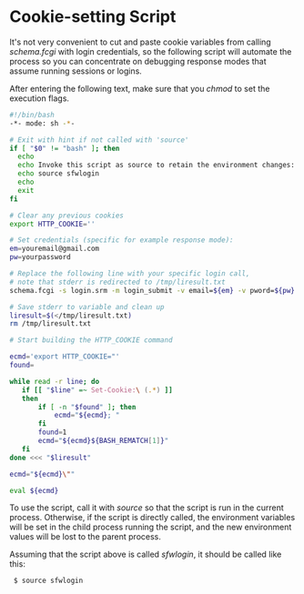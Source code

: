# Cookie-setting Script

It's not very convenient to cut and paste cookie variables from calling
_schema.fcgi_ with login credentials, so the following script will automate
the process so you can concentrate on debugging response modes that assume
running sessions or logins.

After entering the following text, make sure that you _chmod_ to set the execution
flags.

~~~sh
#!/bin/bash
-*- mode: sh -*-

# Exit with hint if not called with 'source'
if [ "$0" != "bash" ]; then
  echo
  echo Invoke this script as source to retain the environment changes:
  echo source sfwlogin
  echo
  exit
fi

# Clear any previous cookies
export HTTP_COOKIE=''

# Set credentials (specific for example response mode):
em=youremail@gmail.com
pw=yourpassword

# Replace the following line with your specific login call,
# note that stderr is redirected to /tmp/liresult.txt
schema.fcgi -s login.srm -m login_submit -v email=${em} -v pword=${pw} 2> /tmp/liresult.txt

# Save stderr to variable and clean up
liresult=$(</tmp/liresult.txt)
rm /tmp/liresult.txt

# Start building the HTTP_COOKIE command

ecmd='export HTTP_COOKIE="'
found=

while read -r line; do
   if [[ "$line" =~ Set-Cookie:\ (.*) ]]
   then
       if [ -n "$found" ]; then
           ecmd="${ecmd}; "
       fi
       found=1
       ecmd="${ecmd}${BASH_REMATCH[1]}"
   fi
done <<< "$liresult"

ecmd="${ecmd}\""

eval ${ecmd}
~~~

To use the script, call it with _source_ so that the script is run in the current
process.  Otherwise, if the script is directly called, the environment variables will
be set in the child process running the script, and the new environment values will
be lost to the parent process.

Assuming that the script above is called _sfwlogin_, it should be called like this:

` $ source sfwlogin`